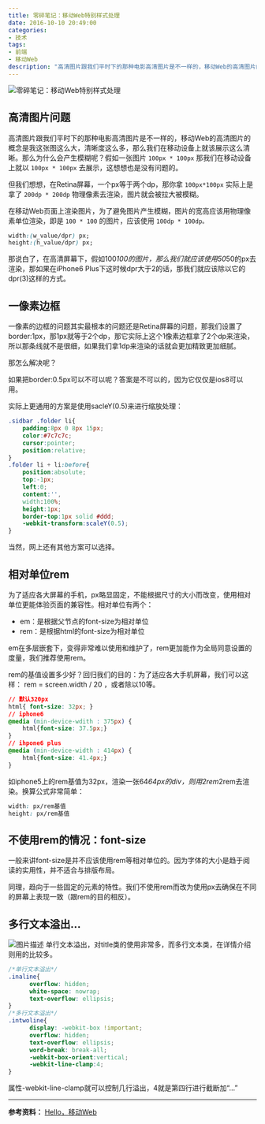 ```yaml
---
title: 零碎笔记：移动Web特别样式处理
date: 2016-10-10 20:49:00
categories:
- 技术
tags:
- 前端
- 移动Web
description: "高清图片跟我们平时下的那种电影高清图片是不一样的，移动Web的高清图片的概念是我这张图这么大，清晰度这么多，那么我们在移动设备上就该展示这么清晰。那么为什么会产生模糊呢？假如一张图片 `100px * 100px` 那我们在移动设备上就以 `100px * 100px` 去展示，这想想也是没有问题的。"
---
```


![零碎笔记：移动Web特别样式处理](//ww3.sinaimg.cn/large/006tNc79ly1g5d8gdhi72j30hd09s3z3.jpg)
## 高清图片问题

高清图片跟我们平时下的那种电影高清图片是不一样的，移动Web的高清图片的概念是我这张图这么大，清晰度这么多，那么我们在移动设备上就该展示这么清晰。那么为什么会产生模糊呢？假如一张图片 `100px * 100px` 那我们在移动设备上就以 `100px * 100px` 去展示，这想想也是没有问题的。

但我们想想，在Retina屏幕，一个px等于两个dp，那你拿 `100px*100px` 实际上是拿了 `200dp * 200dp` 物理像素去渲染，图片就会被拉大被模糊。

在移动Web页面上渲染图片，为了避免图片产生模糊，图片的宽高应该用物理像素单位渲染，即是 `100 * 100` 的图片，应该使用 `100dp * 100dp。`

```css
width:(w_value/dpr) px;
height:(h_value/dpr) px;
```

那说白了，在高清屏幕下，假如100*100的图片，那么我们就应该使用50*50的px去渲染，那如果在iPhone6 Plus下这时候dpr大于2的话，那我们就应该除以它的dpr(3)这样的方式。

## 一像素边框

一像素的边框的问题其实最根本的问题还是Retina屏幕的问题，那我们设置了border:1px，那1px就等于2个dp，那它实际上这个1像素边框拿了2个dp来渲染，所以那条线就不是很细，如果我们拿1dp来渲染的话就会更加精致更加细腻。

那怎么解决呢？

如果把border:0.5px可以不可以呢？答案是不可以的，因为它仅仅是ios8可以用。

实际上更通用的方案是使用sacleY(0.5)来进行缩放处理：

```css
.sidbar .folder li{
    padding:8px 0 8px 15px;
    color:#7c7c7c;
    cursor:pointer;
    position:relative;
}
.folder li + li:before{
    position:absolute;
    top:-1px;
    left:0;
    content:'',
    width:100%;
    height:1px;
    border-top:1px solid #ddd;
    -webkit-transform:scaleY(0.5);
}
```
当然，网上还有其他方案可以选择。

## 相对单位rem

为了适应各大屏幕的手机，px略显固定，不能根据尺寸的大小而改变，使用相对单位更能体验页面的兼容性。相对单位有两个：

+ em：是根据父节点的font-size为相对单位
+ rem：是根据html的font-size为相对单位

em在多层嵌套下，变得非常难以使用和维护了，rem更加能作为全局同意设置的度量，我们推荐使用rem。

rem的基值设置多少好？回归我们的目的：为了适应各大手机屏幕，我们可以这样： rem = screen.width / 20 ，或者除以10等。

```css
// 默认320px
html{ font-size: 32px; }
// iphone6
@media (min-device-wdith : 375px) {
    html{font-size: 37.5px;}
}
// ihpone6 plus
@media (min-device-width : 414px) {
    html{font-size: 41.4px;}
}
```

如iphone5上的rem基值为32px，渲染一张64*64px的div，则用2rem*2rem去渲染。换算公式非常简单：
```css
width: px/rem基值
height: px/rem基值
```

## 不使用rem的情况：font-size

一般来讲font-size是并不应该使用rem等相对单位的。因为字体的大小是趋于阅读的实用性，并不适合与排版布局。

同理，趋向于一些固定的元素的特性。我们不使用rem而改为使用px去确保在不同的屏幕上表现一致（跟rem的目的相反）。

## 多行文本溢出…

![图片描述][2]
单行文本溢出，对title类的使用非常多，而多行文本类，在详情介绍则用的比较多。

```css
/*单行文本溢出*/
.inaline{
      overflow: hidden;
      white-space: nowrap;
      text-overflow: ellipsis;
}
/*多行文本溢出*/
.intwoline{
      display: -webkit-box !important;
      overflow: hidden;
      text-overflow: ellipsis;
      word-break: break-all;
      -webkit-box-orient:vertical;
      -webkit-line-clamp:4;
}
```

属性-webkit-line-clamp就可以控制几行溢出，4就是第四行进行截断加“…”

***********
**参考资料：** 
[Hello，移动Web](//www.imooc.com/learn/494)


  [1]: /img/bVD3ef
  [2]: http://img.mukewang.com/57fa57ac000171eb02870090.jpg

